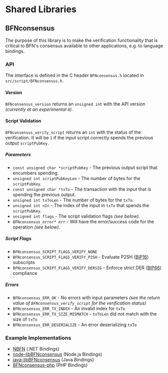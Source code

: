 Shared Libraries
================

## BFNconsensus

The purpose of this library is to make the verification functionality that is critical to BFN's consensus available to other applications, e.g. to language bindings.

### API

The interface is defined in the C header `BFNconsensus.h` located in  `src/script/BFNconsensus.h`.

#### Version

`BFNconsensus_version` returns an `unsigned int` with the API version *(currently at an experimental `0`)*.

#### Script Validation

`BFNconsensus_verify_script` returns an `int` with the status of the verification. It will be `1` if the input script correctly spends the previous output `scriptPubKey`.

##### Parameters
- `const unsigned char *scriptPubKey` - The previous output script that encumbers spending.
- `unsigned int scriptPubKeyLen` - The number of bytes for the `scriptPubKey`.
- `const unsigned char *txTo` - The transaction with the input that is spending the previous output.
- `unsigned int txToLen` - The number of bytes for the `txTo`.
- `unsigned int nIn` - The index of the input in `txTo` that spends the `scriptPubKey`.
- `unsigned int flags` - The script validation flags *(see below)*.
- `BFNconsensus_error* err` - Will have the error/success code for the operation *(see below)*.

##### Script Flags
- `BFNconsensus_SCRIPT_FLAGS_VERIFY_NONE`
- `BFNconsensus_SCRIPT_FLAGS_VERIFY_P2SH` - Evaluate P2SH ([BIP16](https://github.com/BFN/bips/blob/master/bip-0016.mediawiki)) subscripts
- `BFNconsensus_SCRIPT_FLAGS_VERIFY_DERSIG` - Enforce strict DER ([BIP66](https://github.com/BFN/bips/blob/master/bip-0066.mediawiki)) compliance

##### Errors
- `BFNconsensus_ERR_OK` - No errors with input parameters *(see the return value of `BFNconsensus_verify_script` for the verification status)*
- `BFNconsensus_ERR_TX_INDEX` - An invalid index for `txTo`
- `BFNconsensus_ERR_TX_SIZE_MISMATCH` - `txToLen` did not match with the size of `txTo`
- `BFNconsensus_ERR_DESERIALIZE` - An error deserializing `txTo`

### Example Implementations
- [NBFN](https://github.com/NicolasDorier/NBFN/blob/master/NBFN/Script.cs#L814) (.NET Bindings)
- [node-libBFNconsensus](https://github.com/bitpay/node-libBFNconsensus) (Node.js Bindings)
- [java-libBFNconsensus](https://github.com/dexX7/java-libBFNconsensus) (Java Bindings)
- [BFNconsensus-php](https://github.com/Bit-Wasp/BFNconsensus-php) (PHP Bindings)
